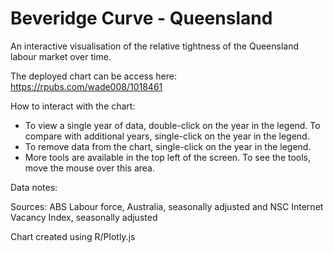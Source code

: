 # Beveridge Curve - Queensland

An interactive visualisation of the relative tightness of the Queensland labour market over time.

The deployed chart can be access here: https://rpubs.com/wade008/1018461 

How to interact with the chart:

- To view a single year of data, double-click on the year in the legend. To compare with additional years, single-click on the year in the legend. 
- To remove data from the chart, single-click on the year in the legend.
- More tools are available in the top left of the screen. To see the tools, move the mouse over this area.


Data notes:

Sources: ABS Labour force, Australia, seasonally adjusted and NSC Internet Vacancy Index, seasonally adjusted

Chart created using R/Plotly.js
